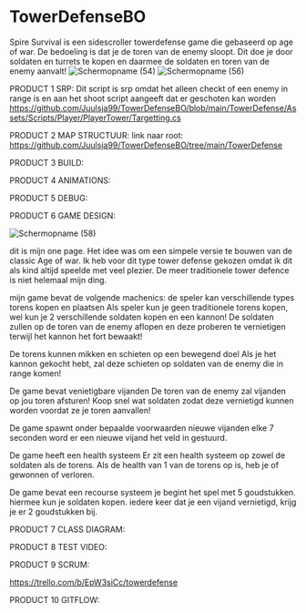 # TowerDefenseBO
Spire Survival is een sidescroller towerdefense game die gebaseerd op age of war.
De bedoeling is dat je de toren van de enemy sloopt. Dit doe je door soldaten en turrets te kopen en daarmee de soldaten en toren van de enemy aanvalt!
![Schermopname (54)](https://github.com/Juulsja99/TowerDefenseBO/assets/114576334/ed51a53d-c5e9-470d-8a1a-7dbc5766ac9f)
![Schermopname (56)](https://github.com/Juulsja99/TowerDefenseBO/assets/114576334/437827fe-5b05-49f3-84d7-5e67a2034851)

PRODUCT 1 SRP:
Dit script is srp omdat het alleen checkt of een enemy in range is en aan het shoot script aangeeft dat er geschoten kan worden
https://github.com/Juulsja99/TowerDefenseBO/blob/main/TowerDefense/Assets/Scripts/Player/PlayerTower/Targetting.cs

PRODUCT 2 MAP STRUCTUUR:
link naar root: https://github.com/Juulsja99/TowerDefenseBO/tree/main/TowerDefense

PRODUCT 3 BUILD:


PRODUCT 4 ANIMATIONS:

PRODUCT 5 DEBUG:


PRODUCT 6 GAME DESIGN:

![Schermopname (58)](https://github.com/Juulsja99/TowerDefenseBO/assets/114576334/1a6da53e-9e61-4388-b4fc-48bc1638b7e5)

dit is mijn one page. Het idee was om een simpele versie te bouwen van de classic Age of war. Ik heb voor dit type tower defense gekozen omdat ik dit als kind altijd speelde met veel plezier. De meer traditionele tower defence is niet helemaal mijn ding. 

mijn game bevat de volgende machenics:
de speler kan verschillende types torens kopen en plaatsen
Als speler kun je geen traditionele torens kopen, wel kun je 2 verschillende soldaten kopen en een kannon! De soldaten zullen op de toren van de enemy aflopen en deze proberen te vernietigen terwijl het kannon het fort bewaakt!

De torens kunnen mikken en schieten op een bewegend doel
Als je het kannon gekocht hebt, zal deze schieten op soldaten van de enemy die in range komen!

De game bevat venietigbare vijanden 
De toren van de enemy zal vijanden op jou toren afsturen! Koop snel wat soldaten zodat deze vernietigd kunnen worden voordat ze je toren aanvallen!

De game spawnt onder bepaalde voorwaarden nieuwe vijanden
elke 7 seconden word er een nieuwe vijand het veld in gestuurd.

De game heeft een health systeem
Er zit een health systeem op zowel de soldaten als de torens. Als de health van 1 van de torens op is, heb je of gewonnen of verloren.

De game bevat een recourse systeem
je begint het spel met 5 goudstukken. hiermee kun je soldaten kopen. iedere keer dat je een vijand vernietigd, krijg je er 2 goudstukken bij.


PRODUCT 7 CLASS DIAGRAM:

PRODUCT 8 TEST VIDEO:

PRODUCT 9 SCRUM:

https://trello.com/b/EpW3siCc/towerdefense

PRODUCT 10 GITFLOW:

